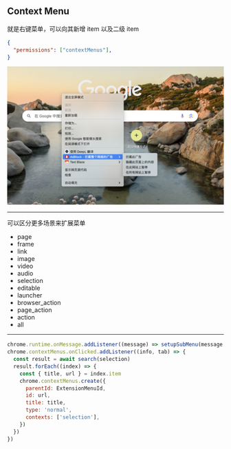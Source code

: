 
## Context Menu

就是右键菜单，可以向其新增 item 以及二级 item

```json
{
  "permissions": ["contextMenus"],
}
```

<img class="max-h-72 mt-2" src="../assets/context-menu.png" />

---

可以区分更多场景来扩展菜单


- page
- frame
- link
- image
- video
- audio
- selection
- editable
- launcher
- browser_action
- page_action
- action
- all

---

```js {2,6,12,14}
chrome.runtime.onMessage.addListener((message) => setupSubMenu(message.selection))
chrome.contextMenus.onClicked.addListener((info, tab) => {
  const result = await search(selection)
  result.forEach((index) => {
    const { title, url } = index.item
    chrome.contextMenus.create({
      parentId: ExtensionMenuId,
      id: url,
      title: title,
      type: 'normal',
      contexts: ['selection'],
    })
  })
})
```